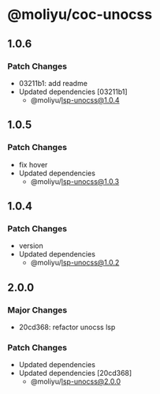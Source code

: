 # @moliyu/coc-unocss

## 1.0.6

### Patch Changes

- 03211b1: add readme
- Updated dependencies [03211b1]
  - @moliyu/lsp-unocss@1.0.4

## 1.0.5

### Patch Changes

- fix hover
- Updated dependencies
  - @moliyu/lsp-unocss@1.0.3

## 1.0.4

### Patch Changes

- version
- Updated dependencies
  - @moliyu/lsp-unocss@1.0.2

## 2.0.0

### Major Changes

- 20cd368: refactor unocss lsp

### Patch Changes

- Updated dependencies
- Updated dependencies [20cd368]
  - @moliyu/lsp-unocss@2.0.0
